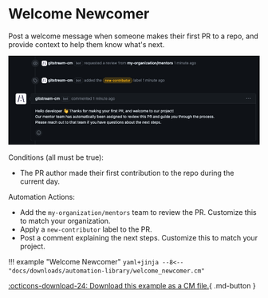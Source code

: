 # Welcome Newcomer

Post a welcome message when someone makes their first PR to a repo, and provide context to help them know what's next.

![Welcome Newcomer](welcome_newcomer.png)

Conditions (all must be true):

* The PR author made their first contribution to the repo during the current day.

Automation Actions:

* Add the `my-organization/mentors` team to review the PR. Customize this to match your organization.
* Apply a `new-contributor` label to the PR.
* Post a comment explaining the next steps. Customize this to match your project.

!!! example "Welcome Newcomer"
    ```yaml+jinja
    --8<-- "docs/downloads/automation-library/welcome_newcomer.cm"
    ```
    <div class="result" markdown>
      <span>
      [:octicons-download-24: Download this example as a CM file.](/downloads/automation-library/welcome_newcomer.cm){ .md-button }
      </span>
    </div>